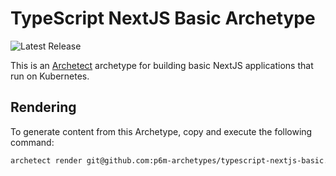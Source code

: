 # TypeScript NextJS Basic Archetype

![Latest Release](https://img.shields.io/github/v/release/p6m-archetypes/js-nextjs-basic.archetype?style=flat-square&label=Latest%20Release&color=blue)

This is an [Archetect](https://archetect.github.io/) archetype for building basic NextJS applications that run on Kubernetes.

## Rendering

To generate content from this Archetype, copy and execute the following command:

```sh
archetect render git@github.com:p6m-archetypes/typescript-nextjs-basic.archetype.git#v1
```
